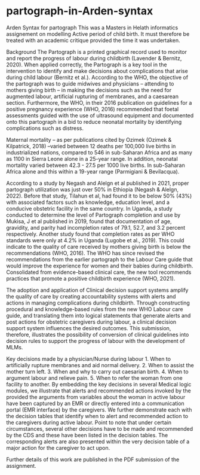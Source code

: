 # partograph-in-Arden-syntax
Arden Syntax for partograph
This was a Masters in Helath informatics assignement on modelling Active period of child birth.
It must therefore be treated with an academic critique provided the time it was undertaken.

Background
The Partograph is a printed graphical record used to monitor and report the progress of labour during childbirth (Lavender & Bernitz, 2020). When applied correctly, the Partograph is a key tool in the intervention to identify and make decisions about complications that arise during child labour (Bernitz et al.). According to the WHO, the objective of the partograph was to guide midwives and physicians – attending to mothers giving birth – in making the decisions such as the need for augmented labour, artificial rupturing of membranes, and a caesarean section. Furthermore, the WHO, in their 2016 publication on guidelines for a positive pregnancy experience (WHO, 2016) recommended that foetal assessments guided with the use of ultrasound equipment and documented onto this partograph in a bid to reduce neonatal mortality by identifying complications such as distress.

Maternal mortality – as per publications cited by Ozimek (Ozimek & Kilpatrick, 2018) –varied between 12 deaths per 100,000 live births in industrialized nations, compared to 546 in sub-Saharan Africa and as many as 1100 in Sierra Leone alone in a 25-year range. In addition, neonatal mortality varied between 42.3 - 27.5 per 1000 live births. In sub-Saharan Africa alone and this within a 19-year range (Parmigiani & Bevilacqua).

According to a study by Negash and Alelgn et al published in 2021, proper partograph utilization was just over 50% in Ethiopia (Negash & Alelgn, 2022). Before that study, Tilahun et al, had found it to be below 50% (43%) with associated factors such as knowledge, education level, and a conducive obstetric facility in the same country. In Uganda, a study conducted to determine the level of Partograph completion and use by Mukisa, J et al published in 2019, found that documentation of age, gravidity, and parity had incompletion rates of 79.1, 52.7, and 3.2 percent respectively. Another study found that completion rates as per WHO standards were only at 4.2% in Uganda (Lugobe et al., 2019). This could indicate to the quality of care received by mothers giving birth is below the recommendations (WHO, 2016). The WHO has since revised the recommendations from the earlier partograph to the Labour Care guide that would improve the experience for women and their babies during childbirth. Consolidated from evidence-based clinical care, the new tool recommends practices that promote a positive childbirth experience (WHO, 2021).

The adoption and application of Clinical decision support systems amplify the quality of care by creating accountability systems with alerts and actions in managing complications during childbirth. Through constructing procedural and knowledge-based rules from the new WHO Labour care guide, and translating them into logical statements that generate alerts and post actions for obstetric caregivers during labour, a clinical decision support system influences the desired outcomes. This submission, therefore, illustrates the possibility of conversion of clinical guidelines into decision rules to support the progress of labour with the development of MLMs.

Key decisions made by a physician/Nurse during labour 1. When to artificially rupture membranes and aid normal delivery. 2. When to assist the mother turn left. 3. When and why to carry out caesarian birth. 4. When to argument labour and relieve pain. 5. When to refer the woman from one facility to another. By embedding the key decisions in several Medical logic modules, we illustrate that alerts and recommended actions invoked by the provided the arguments from variables about the woman in active labour have been captured by an EMR or directly entered into a communication portal (EMR interface) by the caregivers. We further demonstrate each with the decision tables that identify when to alert and recommended action to the caregivers during active labour. Point to note that under certain circumstances, several other decisions have to be made and recommended by the CDS and these have been listed in the decision tables. The corresponding alerts are also presented within the very decision table of a major action for the caregiver to act upon.

Further details of this work are published in the PDF submission of the assignment.
